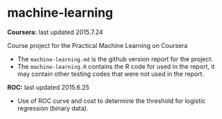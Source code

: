 # machine-learning

**Coursera:** last updated 2015.7.24

Course project for the Practical Machine Learning on Coursera

- The `machine-learning.md` is the github version report for the project.
- The `machine-learning.R` contains the R code for used in the report, it may contain other testing codes that were not used in the report.


**ROC:** last updated 2015.6.25

- Use of ROC curve and cost to determine the threshold for logistic regression (binary data).